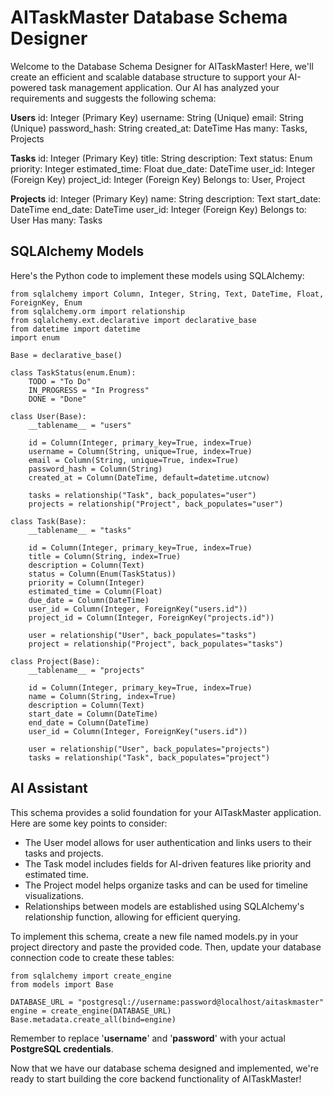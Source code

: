 # AITaskMaster Database Schema Designer
Welcome to the Database Schema Designer for AITaskMaster! Here, we'll create an efficient and scalable database structure to support your AI-powered task management application. Our AI has analyzed your requirements and suggests the following schema:

**Users**
id: Integer (Primary Key)
username: String (Unique)
email: String (Unique)
password_hash: String
created_at: DateTime
Has many: Tasks, Projects

**Tasks**
id: Integer (Primary Key)
title: String
description: Text
status: Enum
priority: Integer
estimated_time: Float
due_date: DateTime
user_id: Integer (Foreign Key)
project_id: Integer (Foreign Key)
Belongs to: User, Project

**Projects**
id: Integer (Primary Key)
name: String
description: Text
start_date: DateTime
end_date: DateTime
user_id: Integer (Foreign Key)
Belongs to: User
Has many: Tasks

## **SQLAlchemy Models**
Here's the Python code to implement these models using SQLAlchemy:

``` { .yaml .copy }
from sqlalchemy import Column, Integer, String, Text, DateTime, Float, ForeignKey, Enum
from sqlalchemy.orm import relationship
from sqlalchemy.ext.declarative import declarative_base
from datetime import datetime
import enum

Base = declarative_base()

class TaskStatus(enum.Enum):
    TODO = "To Do"
    IN_PROGRESS = "In Progress"
    DONE = "Done"

class User(Base):
    __tablename__ = "users"

    id = Column(Integer, primary_key=True, index=True)
    username = Column(String, unique=True, index=True)
    email = Column(String, unique=True, index=True)
    password_hash = Column(String)
    created_at = Column(DateTime, default=datetime.utcnow)

    tasks = relationship("Task", back_populates="user")
    projects = relationship("Project", back_populates="user")

class Task(Base):
    __tablename__ = "tasks"

    id = Column(Integer, primary_key=True, index=True)
    title = Column(String, index=True)
    description = Column(Text)
    status = Column(Enum(TaskStatus))
    priority = Column(Integer)
    estimated_time = Column(Float)
    due_date = Column(DateTime)
    user_id = Column(Integer, ForeignKey("users.id"))
    project_id = Column(Integer, ForeignKey("projects.id"))

    user = relationship("User", back_populates="tasks")
    project = relationship("Project", back_populates="tasks")

class Project(Base):
    __tablename__ = "projects"

    id = Column(Integer, primary_key=True, index=True)
    name = Column(String, index=True)
    description = Column(Text)
    start_date = Column(DateTime)
    end_date = Column(DateTime)
    user_id = Column(Integer, ForeignKey("users.id"))

    user = relationship("User", back_populates="projects")
    tasks = relationship("Task", back_populates="project")
```



## **AI Assistant**
This schema provides a solid foundation for your AITaskMaster application. Here are some key points to consider:

- The User model allows for user authentication and links users to their tasks and projects.
- The Task model includes fields for AI-driven features like priority and estimated time.
- The Project model helps organize tasks and can be used for timeline visualizations.
- Relationships between models are established using SQLAlchemy's relationship function, allowing for efficient querying.

To implement this schema, create a new file named models.py in your project directory and paste the provided code. Then, update your database connection code to create these tables:

``` { .yaml .copy }
from sqlalchemy import create_engine
from models import Base

DATABASE_URL = "postgresql://username:password@localhost/aitaskmaster"
engine = create_engine(DATABASE_URL)
Base.metadata.create_all(bind=engine)
```
  
Remember to replace '**username**' and '**password**' with your actual **PostgreSQL credentials**.

Now that we have our database schema designed and implemented, we're ready to start building the core backend functionality of AITaskMaster!
